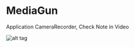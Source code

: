 MediaGun
========

Application CameraRecorder, Check Note in Video

![alt tag](https://raw.github.com/nickgun/MediaGun/master/Photo/mediagun1.png)
